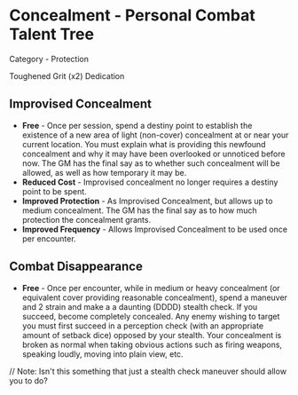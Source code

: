 # Concealment - Personal Combat Talent Tree

Category - Protection

Toughened
Grit (x2)
Dedication

## Improvised Concealment
* **Free** - Once per session, spend a destiny point to establish the existence of a new area of light (non-cover) concealment at or near your current location. You must explain what is providing this newfound concealment and why it may have been overlooked or unnoticed before now. The GM has the final say as to whether such concealment will be allowed, as well as how temporary it may be.
* **Reduced Cost** - Improvised concealment no longer requires a destiny point to be spent.
* **Improved Protection** - As Improvised Concealment, but allows up to medium concealment. The GM has the final say as to how much protection the concealment grants.
* **Improved Frequency** - Allows Improvised Concealment to be used once per encounter.

## Combat Disappearance
* **Free** - Once per encounter, while in medium or heavy concealment (or equivalent cover providing reasonable concealment), spend a maneuver and 2 strain and make a a daunting (DDDD) stealth check. If you succeed, become completely concealed. Any enemy wishing to target you must first succeed in a perception check (with an appropriate amount of setback dice) opposed by your stealth. Your concealment is broken as normal when taking obvious actions such as firing weapons, speaking loudly, moving into plain view, etc.

// Note: Isn't this something that just a stealth check maneuver should allow you to do?